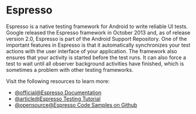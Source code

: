 # Espresso

Espresso is a native testing framework for Android to write reliable UI tests. Google released the Espresso framework in October 2013 and, as of release version 2.0, Espresso is part of the Android Support Repository. One of the important features in Espresso is that it automatically synchronizes your test actions with the user interface of your application. The framework also ensures that your activity is started before the test runs. It can also force a test to wait until all observer background activities have finished, which is sometimes a problem with other testing frameworks.

Visit the following resources to learn more:

- [@official@Espresso Documentation](https://developer.android.com/training/testing/espresso#kotlin)
- [@article@Espresso Testing Tutorial](https://www.tutorialspoint.com/espresso_testing/index.htm)
- [@opensource@Espresso Code Samples on Github](https://github.com/android/testing-samples)
